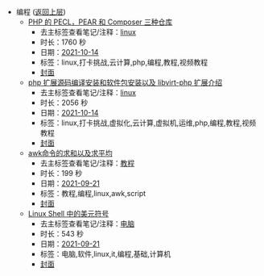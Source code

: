 - 编程 ([返回上层](../))
    - [PHP 的 PECL，PEAR 和 Composer 三种仓库](https://www.bilibili.com/video/BV15f4y1g7t7)
        - 去主标签查看笔记/注释：[linux](../markmap/linux.html)
        - 时长：1760 秒
        - 日期：[2021-10-14](../markmap/202110.html)
        - 标签：linux,打卡挑战,云计算,php,编程,教程,视频教程
        - [封面](http://i1.hdslb.com/bfs/archive/5e71bed7a952ff5db6658d71c68854e3cb3f56f1.jpg)
    - [php 扩展源码编译安装和软件包安装以及 libvirt-php 扩展介绍](https://www.bilibili.com/video/BV1eQ4y1B7Y4)
        - 去主标签查看笔记/注释：[linux](../markmap/linux.html)
        - 时长：2056 秒
        - 日期：[2021-10-14](../markmap/202110.html)
        - 标签：linux,打卡挑战,虚拟化,云计算,虚拟机,运维,php,编程,教程,视频教程
        - [封面](http://i1.hdslb.com/bfs/archive/a86430ebc159c855302b0943f12649b46913fef0.jpg)
    - [awk命令的求和以及求平均](https://www.bilibili.com/video/BV1qq4y1o72i)
        - 去主标签查看笔记/注释：[教程](../markmap/教程.html)
        - 时长：199 秒
        - 日期：[2021-09-21](../markmap/202109.html)
        - 标签：教程,编程,linux,awk,script
        - [封面](http://i2.hdslb.com/bfs/archive/f2ecf57eb27c24078a0f26c62914fdba9cbba82e.jpg)
    - [Linux Shell 中的美元符号](https://www.bilibili.com/video/BV1iL4y187pX)
        - 去主标签查看笔记/注释：[电脑](../markmap/电脑.html)
        - 时长：543 秒
        - 日期：[2021-09-21](../markmap/202109.html)
        - 标签：电脑,软件,linux,it,编程,基础,计算机
        - [封面](http://i0.hdslb.com/bfs/archive/8388a6eb5cee67703ebfec758932624b987a8453.jpg)

